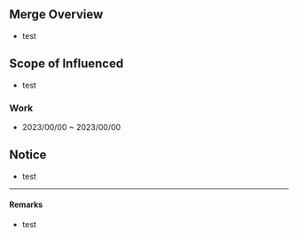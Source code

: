 ## Merge Overview

* test

## Scope of Influenced

* test

### Work

* 2023/00/00 ~ 2023/00/00

## Notice

* test

---

#### Remarks

* test